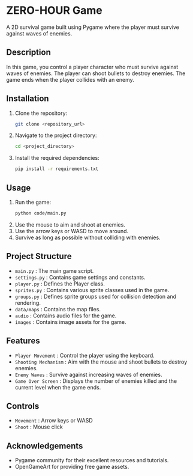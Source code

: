 # ZERO-HOUR Game

A 2D survival game built using Pygame where the player must survive against waves of enemies.

## Description

In this game, you control a player character who must survive against waves of enemies. The player can shoot bullets to destroy enemies. The game ends when the player collides with an enemy.

## Installation

1. Clone the repository:

   ```sh
   git clone <repository_url>
   ```

2. Navigate to the project directory:

   ```sh
   cd <project_directory>
   ```

3. Install the required dependencies:
   ```sh
   pip install -r requirements.txt
   ```

## Usage

1. Run the game:
   ```sh
   python code/main.py
   ```
2. Use the mouse to aim and shoot at enemies.
3. Use the arrow keys or WASD to move around.
4. Survive as long as possible without colliding with enemies.

## Project Structure

- `main.py` : The main game script.
- `settings.py` : Contains game settings and constants.
- `player.py` : Defines the Player class.
- `sprites.py` : Contains various sprite classes used in the game.
- `groups.py` : Defines sprite groups used for collision detection and rendering.
- `data/maps` : Contains the map files.
- `audio` : Contains audio files for the game.
- `images` : Contains image assets for the game.

## Features

- `Player Movement` : Control the player using the keyboard.
- `Shooting Mechanism` : Aim with the mouse and shoot bullets to destroy enemies.
- `Enemy Waves` : Survive against increasing waves of enemies.
- `Game Over Screen` : Displays the number of enemies killed and the current level when the game ends.

## Controls

- `Movement` : Arrow keys or WASD
- `Shoot` : Mouse click

## Acknowledgements

- Pygame community for their excellent resources and tutorials.
- OpenGameArt for providing free game assets.
